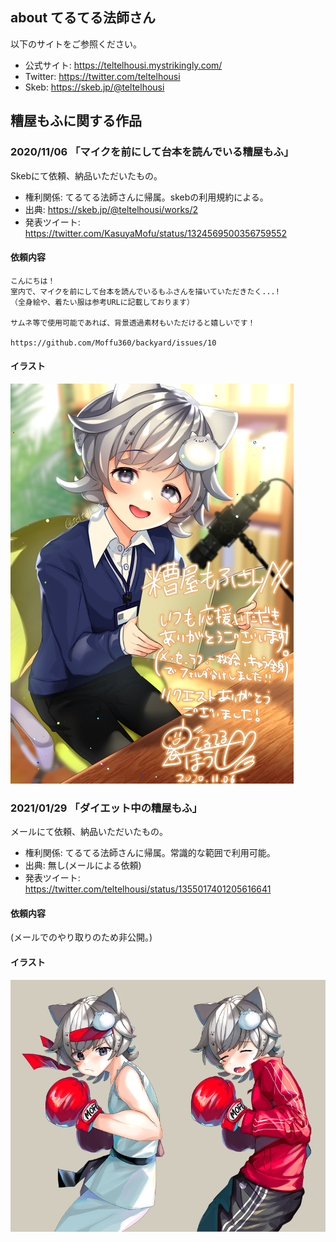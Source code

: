 ## about てるてる法師さん

以下のサイトをご参照ください。

- 公式サイト: https://teltelhousi.mystrikingly.com/
- Twitter: https://twitter.com/teltelhousi
- Skeb: https://skeb.jp/@teltelhousi

## 糟屋もふに関する作品

### 2020/11/06 「マイクを前にして台本を読んでいる糟屋もふ」

Skebにて依頼、納品いただいたもの。

- 権利関係: てるてる法師さんに帰属。skebの利用規約による。
- 出典: https://skeb.jp/@teltelhousi/works/2
- 発表ツイート: https://twitter.com/KasuyaMofu/status/1324569500356759552


#### 依頼内容

```
こんにちは！
室内で、マイクを前にして台本を読んでいるもふさんを描いていただきたく...!
（全身絵や、着たい服は参考URLに記載しております）

サムネ等で使用可能であれば、背景透過素材もいただけると嬉しいです！

https://github.com/Moffu360/backyard/issues/10
```

#### イラスト

![2020/11/06 マイクを前にして台本を読んでいる糟屋もふ](./20201106_book-reading.png)

### 2021/01/29 「ダイエット中の糟屋もふ」

メールにて依頼、納品いただいたもの。

- 権利関係: てるてる法師さんに帰属。常識的な範囲で利用可能。
- 出典: 無し(メールによる依頼)
- 発表ツイート: https://twitter.com/teltelhousi/status/1355017401205616641

#### 依頼内容

(メールでのやり取りのため非公開。)

#### イラスト

![2021/01/29 ダイエット中の糟屋もふ](./20210129_diet.png)
